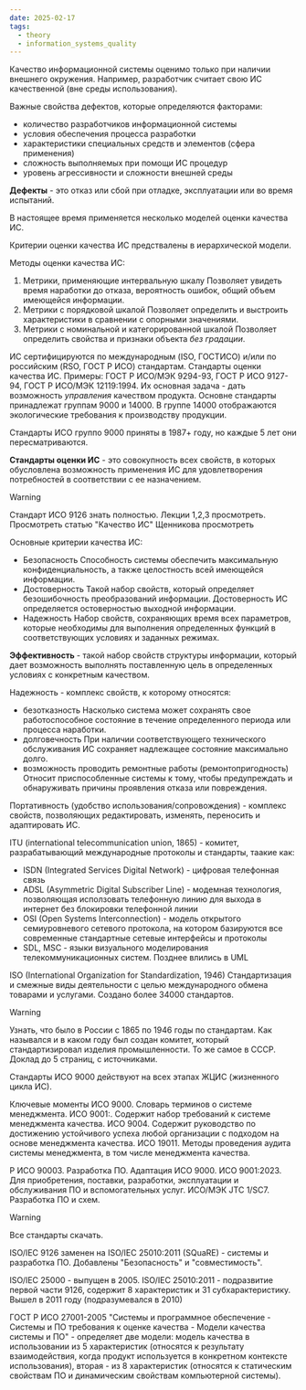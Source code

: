```yaml
---
date: 2025-02-17
tags:
  - theory
  - information_systems_quality
---
```

Качество информационной системы оценимо только при наличии внешнего окружения. Например, разработчик считает свою ИС качественной (вне среды использования).

Важные свойства дефектов, которые определяются факторами:
- количество разработчиков информационной системы
- условия обеспечения процесса разработки
- характеристики специальных средств и элементов (сфера применения)
- сложность выполняемых при помощи ИС процедур
- уровень агрессивности и сложности внешней среды

**Дефекты** - это отказ или сбой при отладке, эксплуатации или во время испытаний.

В настоящее время применяется несколько моделей оценки качества ИС.

Критерии оценки качества ИС предствалены в иерархической модели.

Методы оценки качества ИС:
1. Метрики, применяющие интервальную шкалу
	Позволяет увидеть время наработки до отказа, вероятность ошибок, общий объем имеющейся информации.
2. Метрики с порядковой шкалой
	Позволяет определить и выстроить характеристики в сравнении с опорными значениями.
3. Метрики с номинальной и категорированной шкалой
	Позволяет определить свойства и признаки объекта *без градации*.

ИС сертифицируются по международным (ISO, ГОСТИСО) и/или по российским (RSO, ГОСТ Р ИСО) стандартам.
Стандарты оценки качества ИС. Примеры: ГОСТ Р ИСО/МЭК 9294-93, ГОСТ Р ИСО 9127-94, ГОСТ Р ИСО/МЭК 12119:1994. Их основная задача - дать возможность *управления* качеством продукта.
Основне стандарты принадлежат группам 9000 и 14000. В группе 14000 отображаются экологические требования к производству продукции.

Стандарты ИСО группо 9000 приняты в 1987+ году, но каждые 5 лет они пересматриваются.

**Стандарты оценки ИС** - это совокупность всех свойств, в которых обусловлена возможность применения ИС для удовлетворения потребностей в соответствии с ее назначением.

> [!warning]
> Стандарт ИСО 9126 знать полностью.
> Лекции 1,2,3 просмотреть.
> Просмотреть статью "Качество ИС" Щенникова просмотреть

Основные критерии качества ИС:
- Безопасность
Способность системы обеспечить максимальную конфиденциальность, а также целостность всей имеющейся информации.
- Достоверность
Такой набор свойств, который определяет безошибочность преобразований информации. Достоверность ИС определяется остоверностью выходной информации.
- Надежность
Набор свойств, сохраняющих время всех параметров, которые необходимы для выполнения определенных функций в соответствующих условиях и заданных режимах.

**Эффективность** - такой набор свойств структуры информации, который дает возможность выполнять поставленную цель в определенных условиях с конкретным качеством.

Надежность - комплекс свойств, к которому относятся:
- безотказность
Насколько система может сохранять свое работоспособное состояние в течение определенного периода или процесса наработки.
- долговечность
При наличии соответствующего технического обслуживания ИС сохраняет надлежащее состояние максимально долго.
- возможность проводить ремонтные работы (ремонтопригодность)
Относит приспособленные системы к тому, чтобы предупреждать и обнаруживать причины проявления отказа или повреждения.

Портативность (удобство использования/сопровождения) - комплекс свойств, позволяющих редактировать, изменять, переносить и адаптировать ИС.

ITU (international telecommunication union, 1865) - комитет, разрабатывающий международные протоколы и стандарты, таакие как:
- ISDN (Integrated Services Digital Network) - цифровая телефонная связь
- ADSL (Asymmetric Digital Subscriber Line) - модемная технология, позволяющая исползовать телефонную линию для выхода в интернет без блокировки телефонной линии
- OSI (Open Systems Interconnection) - модель открытого семиуровневого сетевого протокола, на котором базируются все современные стандартные сетевые интерфейсы и протоколы
- SDL, MSC - языки визуального моделирования телекоммуникационных систем. Позднее влились в UML

ISO (International Organization for Standardization, 1946)
Стандартизация и смежные виды деятельности с целью международного обмена товарами и услугами.
Создано более 34000 стандартов.

> [!warning] 
> Узнать, что было в России с 1865 по 1946 годы по стандартам. Как назывался и в каком году был создан комитет, который стандартизировал изделия промышленности. То же самое в СССР.
> Доклад до 5 страниц, с источниками.

Стандарты ИСО 9000 действуют на всех этапах ЖЦИС (жизненного цикла ИС).

Ключевые моменты
ИСО 9000. Словарь терминов о системе менеджмента.
ИСО 9001:. Содержит набор требований к системе менеджмента качества.
ИСО 9004. Содержит руководство по достижению устойчивого успеха любой организации с подходом на основе менеджмента качества.
ИСО 19011. Методы проведения аудита системы менеджмента, в том числе менеджмента качества.

Р ИСО 90003. Разработка ПО. Адаптация ИСО 9000.
ИСО 9001:2023. Для приобретения, поставки, разработки, эксплуатации и обслуживания ПО и вспомогательных услуг.
ИСО/МЭК JTC 1/SC7. Разработка ПО и схем.

> [!warning]
> Все стандарты скачать.

ISO/IEC 9126 заменен на ISO/IEC 25010:2011 (SQuaRE) - системы и разработка ПО. Добавлены "Безопасность" и "совместимость".

ISO/IEC 25000 - выпущен в 2005.
ISO/IEC 25010:2011 - подразвитие первой части 9126, содержит 8 характеристик и 31 субхарактеристику. Вышел в 2011 году (подразумевался в 2010)

ГОСТ Р ИСО 27001-2005 "Системы и программное обеспечение - Системы и ПО требования к оценке качества - Модели качества системы и ПО" - определяет две модели: модель качества в использовании из 5 характеристик (относятся к результату взаимодействия, когда продукт используется в конкретном контексте использования), вторая - из 8 характеристик (относятся к статическим свойствам ПО и динамическим свойствам компьютерной системы).